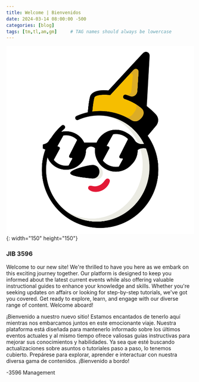 ```yaml
---
title: Welcome | Bienvenidos
date: 2024-03-14 08:00:00 -500
categories: [blog]
tags: [tm,tl,am,gm]     # TAG names should always be lowercase
---
```


![Desktop View](/assets/jack-emoji-groovy.svg){: width="150" height="150"}

### JIB 3596


Welcome to our new site! We're thrilled to have you here as we embark on this exciting journey together. Our platform is designed to keep you informed about the latest current events while also offering valuable instructional guides to enhance your knowledge and skills. Whether you're seeking updates on affairs or looking for step-by-step tutorials, we've got you covered. Get ready to explore, learn, and engage with our diverse range of content. Welcome aboard!

¡Bienvenido a nuestro nuevo sitio! Estamos encantados de tenerlo aquí mientras nos embarcamos juntos en este emocionante viaje. Nuestra plataforma está diseñada para mantenerlo informado sobre los últimos eventos actuales y al mismo tiempo ofrece valiosas guías instructivas para mejorar sus conocimientos y habilidades. Ya sea que esté buscando actualizaciones sobre asuntos o tutoriales paso a paso, lo tenemos cubierto. Prepárese para explorar, aprender e interactuar con nuestra diversa gama de contenidos. ¡Bienvenido a bordo!

-3596 Management
